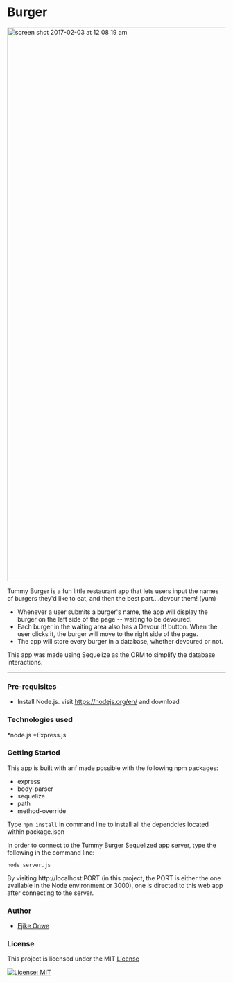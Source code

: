 #  Burger
<img width="1277" alt="screen shot 2017-02-03 at 12 08 19 am" src="https://cloud.githubusercontent.com/assets/20719058/22581414/5c7ca398-e9a5-11e6-82fd-437296eb8d4e.png">

Tummy Burger is a fun little restaurant app that lets users input the names of burgers they'd like to eat, and then the best part....devour them! (yum)

* Whenever a user submits a burger's name, the app will display the burger on the left side of the page -- waiting to be devoured.
* Each burger in the waiting area also has a Devour it! button. When the user clicks it, the burger will move to the right side of the page.
* The app will store every burger in a database, whether devoured or not.



This app was made using Sequelize as the ORM to simplify the database interactions.

---

### Pre-requisites

* Install Node.js. visit https://nodejs.org/en/ and download

### Technologies used

*node.js
*Express.js


### Getting Started
This app is built with anf made possible with the following npm packages:
* express
* body-parser
* sequelize
* path
* method-override

Type `npm install` in command line to install all the dependcies located within package.json

In order to connect to the Tummy Burger Sequelized app server, type the following in the command line:

 `node server.js`

By visiting http://localhost:PORT (in this project, the PORT is either the one available in the Node environment or 3000), one is directed to this web app after connecting to the server.


### Author
* [Ejike Onwe](https://github.com/reyhenry38)

### License
This project is licensed under the MIT [License](https://github.com/reyhenry38/burger/blob/master/LICENSE.md)

[![License: MIT](https://img.shields.io/badge/License-MIT-yellow.svg)](https://opensource.org/licenses/MIT)  



